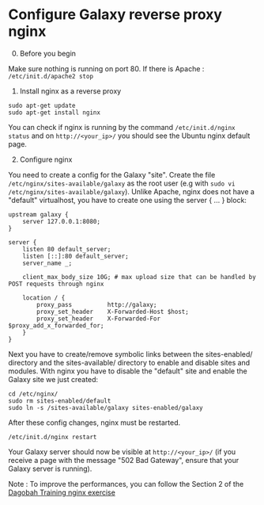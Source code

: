 Configure Galaxy reverse proxy nginx
====================================

0. Before you begin

Make sure nothing is running on port 80. If there is Apache : `/etc/init.d/apache2 stop`


1. Install nginx as a reverse proxy

```
sudo apt-get update
sudo apt-get install nginx
```

You can check if nginx is running by the command `/etc/init.d/nginx status` and on `http://<your_ip>/` you should see the Ubuntu nginx default page.


2. Configure nginx


You need to create a config for the Galaxy "site". Create the file `/etc/nginx/sites-available/galaxy` as the root user (e.g with `sudo vi /etc/nginx/sites-available/galaxy`). Unlike Apache, nginx does not have a "default" virtualhost, you have to create one using the server { ... } block:

```
upstream galaxy {
    server 127.0.0.1:8080;
}

server {
    listen 80 default_server;
    listen [::]:80 default_server;
    server_name _;

    client_max_body_size 10G; # max upload size that can be handled by POST requests through nginx

    location / {
        proxy_pass          http://galaxy;
        proxy_set_header    X-Forwarded-Host $host;
        proxy_set_header    X-Forwarded-For  $proxy_add_x_forwarded_for;
    }
}
```

Next you have to create/remove symbolic links between the sites-enabled/ directory and the sites-available/ directory to enable and disable sites and modules. With nginx you have to disable the "default" site and enable the Galaxy site we just created:

```
cd /etc/nginx/
sudo rm sites-enabled/default
sudo ln -s /sites-available/galaxy sites-enabled/galaxy
```

After these config changes, nginx must be restarted.

`/etc/init.d/nginx restart`

Your Galaxy server should now be visible at `http://<your_ip>/` (if you receive a page with the message "502 Bad Gateway", ensure that your Galaxy server is running).


Note : To improve the performances, you can follow the Section 2 of the [Dagobah Training nginx exercise](https://github.com/galaxyproject/dagobah-training/blob/2018-oslo/sessions/03-production-basics/ex3-nginx.md)

